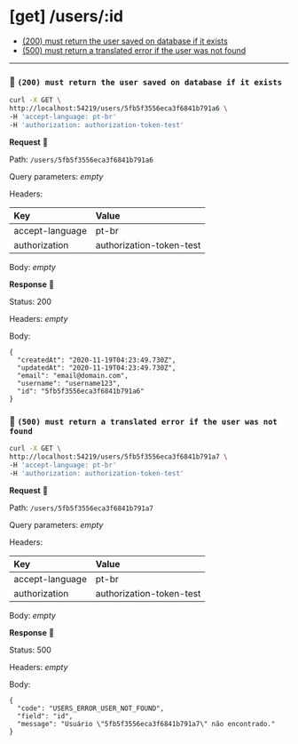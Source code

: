 # [get] /users/:id

* [(200) must return the user saved on database if it exists](#64277522ed)
* [(500) must return a translated error if the user was not found](#bdaf8f2098)

---

### :chicken: `(200) must return the user saved on database if it exists` <a name="64277522ed"></a>

```sh
curl -X GET \
http://localhost:54219/users/5fb5f3556eca3f6841b791a6 \
-H 'accept-language: pt-br'
-H 'authorization: authorization-token-test'
```

**Request** :egg:

Path: `/users/5fb5f3556eca3f6841b791a6`

Query parameters: _empty_

Headers: 

| Key | Value |
| :--- | :--- |
| accept-language | pt-br |
| authorization | authorization-token-test |

Body: _empty_

**Response** :hatching_chick:

Status: 200

Headers: _empty_

Body: 

```
{
  "createdAt": "2020-11-19T04:23:49.730Z",
  "updatedAt": "2020-11-19T04:23:49.730Z",
  "email": "email@domain.com",
  "username": "username123",
  "id": "5fb5f3556eca3f6841b791a6"
}
```

### :chicken: `(500) must return a translated error if the user was not found` <a name="bdaf8f2098"></a>

```sh
curl -X GET \
http://localhost:54219/users/5fb5f3556eca3f6841b791a7 \
-H 'accept-language: pt-br'
-H 'authorization: authorization-token-test'
```

**Request** :egg:

Path: `/users/5fb5f3556eca3f6841b791a7`

Query parameters: _empty_

Headers: 

| Key | Value |
| :--- | :--- |
| accept-language | pt-br |
| authorization | authorization-token-test |

Body: _empty_

**Response** :hatching_chick:

Status: 500

Headers: _empty_

Body: 

```
{
  "code": "USERS_ERROR_USER_NOT_FOUND",
  "field": "id",
  "message": "Usuário \"5fb5f3556eca3f6841b791a7\" não encontrado."
}
```

